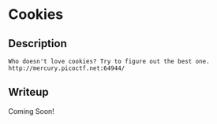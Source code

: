 # Cookies

## Description
```
Who doesn't love cookies? Try to figure out the best one. http://mercury.picoctf.net:64944/
```

## Writeup

Coming Soon!

